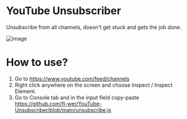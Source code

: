 # YouTube Unsubscriber
Unsubscribe from all channels, doesn't get stuck and gets the job done.

![image](https://user-images.githubusercontent.com/101416707/170595428-261a0e40-84c3-4794-997e-2f14e0285143.png)

# How to use?  
1. Go to https://www.youtube.com/feed/channels  
2. Right click anywhere on the screen and choose Inspect / Inspect Element.  
3. Go to Console tab and in the input field copy-paste https://github.com/fl-wer/YouTube-Unsubscriber/blob/main/unsubscribe.js  
